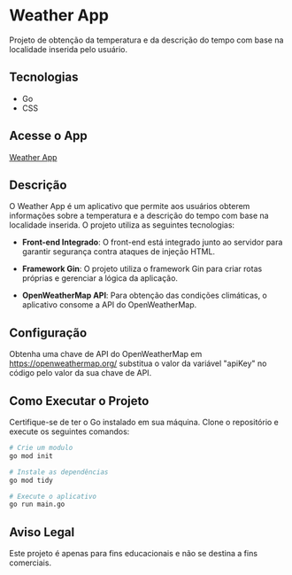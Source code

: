 # Weather App

Projeto de obtenção da temperatura e da descrição do tempo com base na localidade inserida pelo usuário.

## Tecnologias

- Go
- CSS

## Acesse o App

[Weather App](https://weather-app-qt59.onrender.com/weather)

## Descrição

O Weather App é um aplicativo que permite aos usuários obterem informações sobre a temperatura e a descrição do tempo com base na localidade inserida. O projeto utiliza as seguintes tecnologias:

- **Front-end Integrado**: O front-end está integrado junto ao servidor para garantir segurança contra ataques de injeção HTML.

- **Framework Gin**: O projeto utiliza o framework Gin para criar rotas próprias e gerenciar a lógica da aplicação.

- **OpenWeatherMap API**: Para obtenção das condições climáticas, o aplicativo consome a API do OpenWeatherMap.

## Configuração
Obtenha uma chave de API do OpenWeatherMap em https://openweathermap.org/
substitua o valor da variável "apiKey" no código pelo valor da sua chave de API.

## Como Executar o Projeto

Certifique-se de ter o Go instalado em sua máquina. Clone o repositório e execute os seguintes comandos:

```bash
# Crie um modulo
go mod init

# Instale as dependências
go mod tidy

# Execute o aplicativo
go run main.go
```

## Aviso Legal
Este projeto é apenas para fins educacionais e não se destina a fins comerciais.
